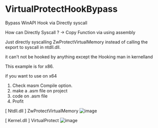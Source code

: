 # VirtualProtectHookBypass

Bypass WinAPI Hook via Directly syscall

How can Directly Syscall ? -> Copy Function via using assembly

Just directly syscalling ZwProtectVirtualMemory instead of calling the export to syscall in ntdll.dll.

it can't not be hooked by anything except the Hooking man in kernelland

This example is for x86.

if you want to use on x64

1. Check masm Compile option.
2. make a .asm file on project
3. code on .asm file
4. Profit

[ Ntdll.dll ] ZwProtectVirtualMemory
![image](https://user-images.githubusercontent.com/13113619/119382779-788a2800-bcfd-11eb-84a9-832bf0563d51.png)

[ Kernel.dll ] VirtualProtect
![image](https://user-images.githubusercontent.com/13113619/119382654-4bd61080-bcfd-11eb-8e4f-b0577b203271.png)

